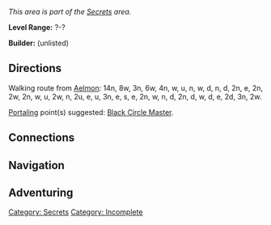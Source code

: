 *This area is part of the [Secrets](:Category:_Secrets "wikilink")
area.*

**Level Range:** ?-?

**Builder:** (unlisted)

## Directions

Walking route from [Aelmon](Aelmon "wikilink"): 14n, 8w, 3n, 6w, 4n, w,
u, n, w, d, n, d, 2n, e, 2n, 2w, 2n, w, u, 2w, n, 2u, e, u, 3n, e, s, e,
2n, w, n, d, 2n, d, w, d, e, 2d, 3n, 2w.

[Portaling](Portal "wikilink") point(s) suggested: [Black Circle
Master](Black_Circle_Master "wikilink").

## Connections

## Navigation

## Adventuring

[Category: Secrets](Category:_Secrets "wikilink") [Category:
Incomplete](Category:_Incomplete "wikilink")
